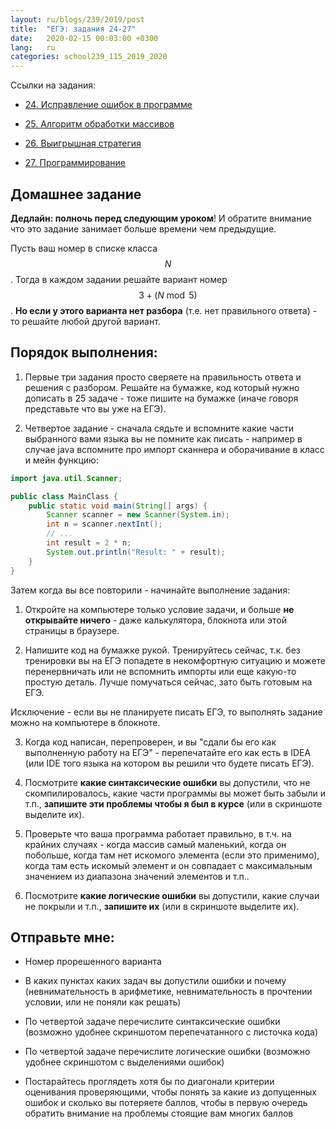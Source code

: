 ```yaml
---
layout: ru/blogs/239/2019/post
title:  "ЕГЭ: задания 24-27"
date:   2020-02-15 00:03:00 +0300
lang:   ru
categories: school239_115_2019_2020
---
```


Ссылки на задания:

 - [24. Исправление ошибок в программе](https://yandex.ru/tutor/subject/tag/problems/?ege_number_id=362&tag_id=19)

 - [25. Алгоритм обработки массивов](https://yandex.ru/tutor/subject/tag/problems/?ege_number_id=363&tag_id=19)

 - [26. Выигрышная стратегия](https://yandex.ru/tutor/subject/tag/problems/?ege_number_id=364&tag_id=19)

 - [27. Программирование](https://yandex.ru/tutor/subject/tag/problems/?ege_number_id=365&tag_id=19)

Домашнее задание
-----

**Дедлайн: полночь перед следующим уроком**! И обратите внимание что это задание занимает больше времени чем предыдущие.

Пусть ваш номер в списке класса $$N$$. Тогда в каждом задании решайте вариант номер $$3 + (N \bmod 5)$$. **Но если у этого варианта нет разбора** (т.е. нет правильного ответа) - то решайте любой другой вариант.

Порядок выполнения:
-----

1) Первые три задания просто сверяете на правильность ответа и решения с разбором. Решайте на бумажке, код который нужно дописать в 25 задаче - тоже пишите на бумажке (иначе говоря представьте что вы уже на ЕГЭ).

2) Четвертое задание - сначала сядьте и вспомните какие части выбранного вами языка вы не помните как писать - например в случае java вспомните про импорт сканнера и оборачивание в класс и мейн функцию:

```java
import java.util.Scanner;

public class MainClass {
    public static void main(String[] args) {
        Scanner scanner = new Scanner(System.in);
        int n = scanner.nextInt();
        // ...
        int result = 2 * n;
        System.out.println("Result: " + result);
    }
}
```

Затем когда вы все повторили - начинайте выполнение задания:

1) Откройте на компьютере только условие задачи, и больше **не открывайте ничего** - даже калькулятора, блокнота или этой страницы в браузере.

2) Напишите код на бумажке рукой. Тренируйтесь сейчас, т.к. без тренировки вы на ЕГЭ попадете в некомфортную ситуацию и можете перенервничать или не вспомнить импорты или еще какую-то простую деталь. Лучше помучаться сейчас, зато быть готовым на ЕГЭ.

Исключение - если вы не планируете писать ЕГЭ, то выполнять задание можно на компьютере в блокноте.

3) Когда код написан, перепроверен, и вы "сдали бы его как выполненную работу на ЕГЭ" - перепечатайте его как есть в IDEA (или IDE того языка на котором вы решили что будете писать ЕГЭ).

4) Посмотрите **какие синтаксические ошибки** вы допустили, что не скомпилировалось, какие части программы вы может быть забыли и т.п., **запишите эти проблемы чтобы я был в курсе** (или в скриншоте выделите их).

5) Проверьте что ваша программа работает правильно, в т.ч. на крайних случаях - когда массив самый маленький, когда он побольше, когда там нет искомого элемента (если это применимо), когда там есть искомый элемент и он совпадает с максимальным значением из диапазона значений элементов и т.п..

6) Посмотрите **какие логические ошибки** вы допустили, какие случаи не покрыли и т.п., **запишите их** (или в скриншоте выделите их).

Отправьте мне:
-----

 - Номер прорешенного варианта
 
 - В каких пунктах каких задач вы допустили ошибки и почему (невнимательность в арифметике, невнимательность в прочтении условии, или не поняли как решать)
 
 - По четвертой задаче перечислите синтаксические ошибки (возможно удобнее скриншотом перепечатанного с листочка кода)
 
 - По четвертой задаче перечислите логические ошибки (возможно удобнее скриншотом с выделениями ошибок)

 - Постарайтесь проглядеть хотя бы по диагонали критерии оценивания проверяющими, чтобы понять за какие из допущенных ошибок и сколько вы потеряете баллов, чтобы в первую очередь обратить внимание на проблемы стоящие вам многих баллов
